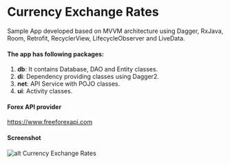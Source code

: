 # Currency Exchange Rates
Sample App developed based on MVVM architecture using Dagger, RxJava, Room, Retrofit, RecyclerView, LifecycleObserver and LiveData.

#### The app has following packages:
1. **db**: It contains Database, DAO and Entity classes.
2. **di**: Dependency providing classes using Dagger2.
3. **net**: API Service with POJO classes.
4. **ui**: Activity classes.

#### Forex API provider
https://www.freeforexapi.com

#### Screenshot
![alt Currency Exchange Rates](https://sivaramanr.000webhostapp.com/currency_exchange_ra_1xVxp.jpg)
